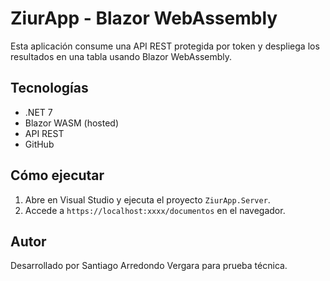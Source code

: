 # ZiurApp - Blazor WebAssembly

Esta aplicación consume una API REST protegida por token y despliega los resultados en una tabla usando Blazor WebAssembly.

## Tecnologías
- .NET 7
- Blazor WASM (hosted)
- API REST
- GitHub

## Cómo ejecutar
1. Abre en Visual Studio y ejecuta el proyecto `ZiurApp.Server`.
2. Accede a `https://localhost:xxxx/documentos` en el navegador.

## Autor
Desarrollado por Santiago Arredondo Vergara para prueba técnica.


